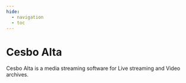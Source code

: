 ```yaml
---
hide:
  - navigation
  - toc
---
```


# Cesbo Alta

Cesbo Alta is a media streaming software for Live streaming and Video archives.
